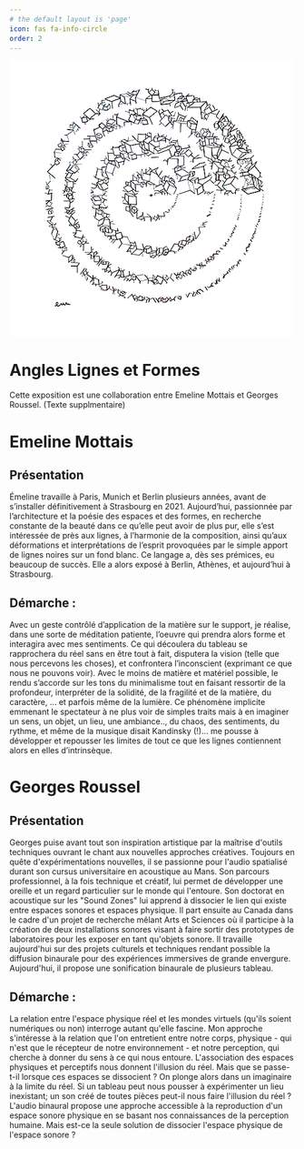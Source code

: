 ```yaml
---
# the default layout is 'page'
icon: fas fa-info-circle
order: 2
---
```


![La Grande Eiffelle](/assets/img/tableaux/Desillusions.png)

# Angles Lignes et Formes

Cette exposition est une collaboration entre Emeline Mottais et Georges Roussel. (Texte supplmentaire)

# Emeline Mottais

## Présentation

Émeline travaille à Paris, Munich et Berlin plusieurs
années, avant de s’installer définitivement à
Strasbourg en 2021. Aujourd’hui, passionnée par
l’architecture et la poésie des espaces et des formes, en recherche constante de la beauté dans ce qu’elle peut avoir de plus pur, elle s’est intéressée de près aux lignes, à l’harmonie de la composition, ainsi qu’aux
déformations et interprétations de l’esprit provoquées par le simple apport de lignes noires sur un fond blanc. Ce langage a, dès ses prémices, eu beaucoup de
succès. Elle a alors exposé à Berlin, Athènes, et
aujourd’hui à Strasbourg.

## Démarche :
Avec un geste contrôlé d’application de la
matière sur le support, je réalise, dans une sorte de
méditation patiente, l’oeuvre qui prendra alors forme et interagira avec mes sentiments.
Ce qui découlera du tableau se rapprochera du réel sans en être tout à fait, disputera la vision (telle que nous percevons les choses), et confrontera
l’inconscient (exprimant ce que nous ne pouvons voir). Avec le moins de matière et matériel possible, le rendu s’accorde sur les tons du minimalisme tout en faisant ressortir de la profondeur, interpréter de la solidité, de la fragilité et de la matière, du
caractère, … et parfois même de la lumière. Ce
phénomène implicite emmenant le spectateur à ne plus voir de simples traits mais à en imaginer un sens, un objet, un lieu, une ambiance.., du chaos, des sentiments, du rythme, et même de la musique disait Kandinsky (!)... me pousse à développer et repousser les limites de tout ce que les
lignes contiennent alors en elles d’intrinsèque. 


# Georges Roussel

## Présentation

Georges puise avant tout son inspiration artistique par la maîtrise d'outils techniques ouvrant le chant aux nouvelles approches créatives. Toujours en quête d'expérimentations nouvelles, il se passionne pour l'audio spatialisé durant son cursus universitaire en acoustique au Mans.
Son parcours professionnel, à la fois technique et créatif, lui permet de développer une oreille et un regard particulier sur le monde qui l'entoure. Son doctorat en acoustique sur les "Sound Zones" lui apprend à dissocier le lien qui existe entre espaces sonores et espaces physique. Il part ensuite au Canada dans le cadre d'un projet de recherche mêlant Arts et Sciences où il participe à la création de deux installations sonores visant à faire sortir des prototypes de laboratoires pour les exposer en tant qu'objets sonore. 
Il travaille aujourd'hui sur des projets culturels et techniques rendant possible la diffusion binaurale pour des expériences immersives de grande envergure. Aujourd'hui, il propose une sonification binaurale de plusieurs tableau.

## Démarche :

La relation entre l'espace physique réel et les mondes virtuels (qu'ils soient numériques ou non) interroge autant qu'elle fascine. Mon approche s'intéresse à la relation que l'on entretient entre notre corps, physique - qui n'est que le récepteur de notre environnement - et notre perception, qui cherche à donner du sens à ce qui nous entoure. L'association des espaces physiques et perceptifs nous donnent l'illusion du réel. Mais que se passe-t-il lorsque ces espaces se dissocient ? On plonge alors dans un imaginaire à la limite du réel. Si un tableau peut nous pousser à expérimenter un  lieu inexistant; un son créé de toutes pièces peut-il nous faire l'illusion du réel ? L'audio binaural propose une approche accessible à la reproduction d'un espace sonore physique en se basant nos connaissances de la perception humaine. Mais est-ce la seule solution de dissocier l'espace physique de l'espace sonore ?
